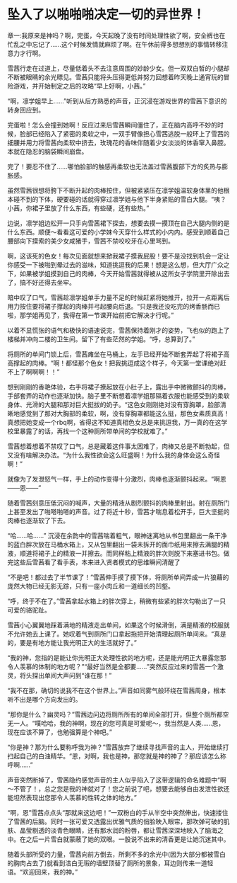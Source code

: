 # 坠入了以啪啪啪决定一切的异世界！

章一:我原来是神吗？啊，完蛋，今天起晚了没有时间处理性欲了啊，安全裤也在忙乱之中忘记了……这个时候发情就麻烦了啊。在午休前得多想想别的事情转移注意力才行啊。

雪茜行走在过道上，尽量低着头不去注意周围的妙龄少女。但一双双白皙的小腿却不断被眼睛的余光瞟见。雪茜只能将头压得更低并努力回想着昨天晚上通宵玩的冒险游戏，并开始制定之后的攻略“早上好啊，小茜。”

“啊，凛学姐早上……”听到从后方熟悉的声音，正沉浸在游戏世界的雪茜下意识的转身回应到。

完蛋啦！怎么会撞到她啊！反应过来后雪茜瞬间僵住了，正在脑内高呼不妙的时候，脸部已经陷入了紧密的柔软之中，一双手臂像担心雪茜逃脱一般环上了雪茜的细腰并用力将雪茜向柔软中挤去，玫瑰花的香味伴随着少女淡淡的体香窜入鼻腔。本就在隐忍的脑袋瞬间崩盘。

完了！要忍不住了……哪怕脸部的触感再柔软也无法盖过雪茜腹部下方的炙热与膨胀感。

虽然雪茜很想将胯下不断升起的肉棒按住，但被紧紧压在凛学姐温软身体里的他根本碰不到的下体，硬要碰的话就得穿过凛学姐与他下半身紧贴的雪白大腿。“咦？小茜，你裙子里放了什么东西，有些硬，还有些热。”

边说，凛学姐边松开一只手向雪茜裙下探去，想要去摸一摸顶在自己大腿内侧的是什么东西。顺便～看看这可爱的小学妹今天穿什么样式的小内内。感受到顺着自己腰部向下摸索的美少女咸猪手，雪茜不禁咬咬牙在心里骂到。

啊，这该死的色女！每次见面就想来掀我裙子摸我屁股！要不是没找到机会一定让你感受一下被啪到晕过去的滋味，知道挑逗我的后果！想是这么想，但大厅广众之下，如果被学姐摸到自己的肉棒，今天开始雪茜就得被从这所女子学院里开除出去了，搞不好还得去坐牢。

暗中叹了口气，雪茜趁凛学姐单手力量不足的时候赶紧将她推开，拉开一点距离后用力按住要将裙子撑起的肉棒并弓起腰向后退。“只是我还没吃完的烤香肠而已啦，那学姐再见了，我得在第一节课开始前把它解决才行呢。”

以着不显慌张的语气和极快的语速说完，雪茜保持着刚才的姿势，飞也似的跑上了楼梯并冲向二楼的卫生间。留下了有些茫然的学姐。“呼，总算到了。”

将厕所的单间门锁上后，雪茜瘫坐在马桶上，左手已经开始不断套弄起了将裙子高高撑起的肉棒。“啊！都怪那个色女！把我挑逗成这个样子，今天第一堂课绝对赶不上了啊啊啊！！”

想到刚刚的香艳体验，右手将裙子撩起放在小肚子上，露出手中微微颤抖的肉棒，手部套弄的动作也逐渐加快。脑子里不断想着凛学姐那隔着衣服也能感受到的柔软身体、光滑的大腿和那对巨大挺拔的奶子。“这色女刚刚绝对没有穿胸罩，脸部清晰地感觉到了那对大胸部的柔软，啊，没有穿胸罩都能这么挺，那色女素质真高！真想把她变成一个rbq啊，省得这不知道真相色女总是来挑逗我，万一真的在这学校里暴露了的话，再找一个这种厕所带单间的学校就难了。”

雪茜想着想着不禁叹了口气，总是藏着这件事太困难了，肉棒又总是不断勃起，但又没有啥解决办法。“为什么我性欲会这么旺盛啊！为什么我的身体会这么奇怪啊！”

就像为了发泄怒气一样，手上的动作变得十分激烈，肉棒也逐渐颤抖起来。“啊恩——恩——”

随着雪茜刻意压低沉闷的喊声，大量的精液从剧烈颤抖的肉棒里射出。射在厕所门上甚至发出了啪嗒啪嗒的声音。过了将近十秒，雪茜才喘息着松开手，巨大坚挺的肉棒也逐渐软了下去。

“哈……哈……” 沉浸在余韵中的雪茜喘着粗气，眼神迷离地从书包里翻出一条干净的蓝白胖次放在马桶水箱上，又从包里翻出一袋未拆开的面巾纸用来擦去满腿的精液，顺道将裙子上的精液一并擦去。而同样粘上精液的胖次则脱下来塞进书包。做完这些后雪茜看了看手表，本来进入贤者模式的思维瞬间清醒了

“不是吧！都过去了半节课了！”雪茜伸手摸了摸下体，将厕所单间弄成一片狼藉的庞然大物已经无影无踪，只有一座小肉丘和一道细长的凹壑。

“呼，终于不在了。”雪茜拿起水箱上的胖次穿上，稍微有些紧的胖次勾勒出了一只可爱的骆驼趾。

雪茜小心翼翼地踩着满地的精液走出单间，如果这个时候滑倒，满是精液的校服就不允许她去上课了。她叹着气到厕所门口拿起拖把开始清理起厕所单间来。“真是的，要是有地方能让我光明正大的生活就好了。”

“我的神，您指的是能让你光明正大处理性欲的地方呢，还是能光明正大暴露您那令人羡慕的体制的地方呢？”“最好当然是全都要……”突然反应过来的雪茜一个激灵，将头探出单间大声问到“谁在那！”

“我不在那，确切的说我不在这个世界上。”声音如同雾气般环绕在雪茜周身，根本听不出是哪个方向发出的。

“那你是什么？幽灵吗？”雪茜边问边将厕所所有的单间全部打开，但整个厕所都空无一人。“噗哈哈，我的神啊，现在的您可真是可爱呢～，我当然是人类……恩，现在应该不算了，也勉强算是个神吧。”

“你是神？那为什么要称呼我为神？”雪茜放弃了继续寻找声音的主人，开始继续打扫起自己的白浊精华。“恩，对啊，我也是神，那您就是神的神了？那应该怎么称呼啊……”

声音突然断掉了，雪茜隐约感觉声音的主人似乎陷入了这带逻辑的命名难题中“啊～不管了！，总之您是我的神就对了！您之前说了吧，想要去能够自由发泄性欲还能坦然表现出您那令人羡慕的性转之体的地方。”

“啊，恩”雪茜点点头“那就来这边吧！”一双粉白的手从半空中突然伸出，快速搂住了雪茜的后脑。同时一张可爱又透露出优雅气质的俏脸映入眼帘，那吹弹可破的肌肤、晶莹剔透的淡青色眼睛，还有那水润的粉唇，都让雪茜深深地映入了脑海之中。在之后一片雪白就蒙蔽了她的双眼。一股说不出来的清香更是让她沉迷其中。

随着头部所受的力量，雪茜向前方倒去，所剩不多的余光中(因为大部分都被雪白的胸肉占去了)就看到洁白无瑕的墙壁顶替了厕所的景象，耳边则传来一道轻语。“欢迎回来，我的神。”

  

  

 